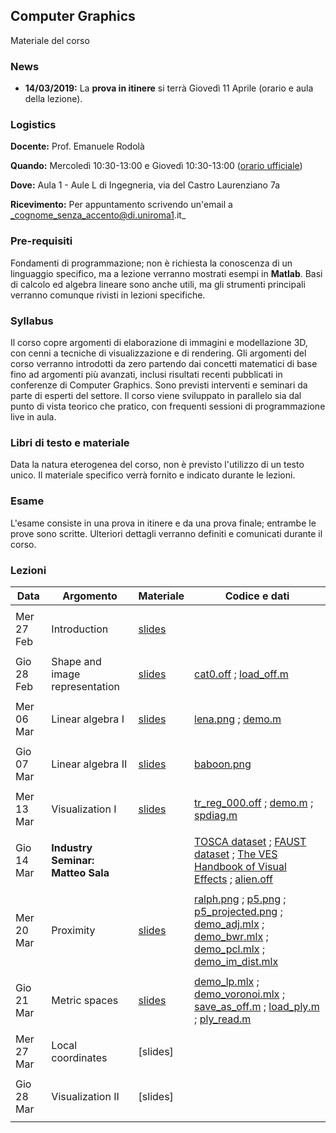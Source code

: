 ## Computer Graphics

Materiale del corso

### News

- **14/03/2019:** La **prova in itinere** si terrà Giovedì 11 Aprile (orario e aula della lezione).

### Logistics

**Docente:** Prof. Emanuele Rodolà

**Quando:** Mercoledì 10:30-13:00 e Giovedì 10:30-13:00 ([orario ufficiale](https://www.studiareinformatica.uniroma1.it/laurea/orario-lezioni))

**Dove:** Aula 1 - Aule L di Ingegneria, via del Castro Laurenziano 7a

**Ricevimento:** Per appuntamento scrivendo un'email a _cognome_senza_accento@di.uniroma1.it_

### Pre-requisiti

Fondamenti di programmazione; non è richiesta la conoscenza di un linguaggio specifico, ma a lezione verranno mostrati esempi in  **Matlab**. Basi di calcolo ed algebra lineare sono anche utili, ma gli strumenti principali verranno comunque rivisti in lezioni specifiche.

### Syllabus

Il corso copre argomenti di elaborazione di immagini e modellazione 3D, con cenni a tecniche di visualizzazione e di rendering. Gli argomenti del corso verranno introdotti da zero partendo dai concetti matematici di base fino ad argomenti più avanzati, inclusi risultati recenti pubblicati in conferenze di Computer Graphics. Sono previsti interventi e seminari da parte di esperti del settore. Il corso viene sviluppato in parallelo sia dal punto di vista teorico che pratico, con frequenti sessioni di programmazione live in aula.

### Libri di testo e materiale

Data la natura eterogenea del corso, non è previsto l'utilizzo di un testo unico. Il materiale specifico verrà fornito e indicato durante le lezioni.

### Esame

L'esame consiste in una prova in itinere e da una prova finale; entrambe le prove sono scritte. Ulteriori dettagli verranno definiti e comunicati durante il corso.

### Lezioni

**Data** | **Argomento** | **Materiale** | **Codice e dati**
------------ | ------------- | ------------ | ------------
| | |
Mer 27 Feb | Introduction | [slides](https://github.com/erodola/CG-s2-2019/raw/master/01_intro/01-intro.pdf) | 
| | |
Gio 28 Feb | Shape and image representation | [slides](https://github.com/erodola/CG-s2-2019/raw/master/02_repr/02-repr.pdf) | [cat0.off](https://github.com/erodola/CG-s2-2019/raw/master/02_repr/code/cat0.off) ; [load_off.m](https://github.com/erodola/CG-s2-2019/raw/master/02_repr/code/load_off.m)
| | |
Mer 06 Mar | Linear algebra I | [slides](https://github.com/erodola/CG-s2-2019/raw/master/03_linalg/03-linalg.pdf) | [lena.png](https://github.com/erodola/CG-s2-2019/raw/master/03_linalg/lena.png) ; [demo.m](https://github.com/erodola/CG-s2-2019/raw/master/03_linalg/demo.m)
| | |
Gio 07 Mar | Linear algebra II | [slides](https://github.com/erodola/CG-s2-2019/raw/master/04_linalg2/04-linalg2.pdf) | [baboon.png](https://github.com/erodola/CG-s2-2019/raw/master/04_linalg2/baboon.png)
| | |
Mer 13 Mar | Visualization I | [slides](https://github.com/erodola/CG-s2-2019/raw/master/05_viz/05-viz.pdf) | [tr_reg_000.off](https://github.com/erodola/CG-s2-2019/raw/master/05_viz/code/tr_reg_000.off) ; [demo.m](https://github.com/erodola/CG-s2-2019/raw/master/05_viz/code/demo.m) ; [spdiag.m](https://github.com/erodola/CG-s2-2019/raw/master/05_viz/code/spdiag.m)
| | |
Gio 14 Mar | **Industry Seminar: Matteo Sala** | | [TOSCA dataset](http://tosca.cs.technion.ac.il/data/toscahires-mat.zip) ; [FAUST dataset](http://faust.is.tue.mpg.de/) ; [The VES Handbook of Visual Effects](http://www.varmstudio.com/stuff/miisu/VES.pdf) ; [alien.off](https://github.com/erodola/CG-s2-2019/raw/master/alien.zip)
| | |
Mer 20 Mar | Proximity | [slides](https://github.com/erodola/CG-s2-2019/raw/master/06_prox/06-prox.pdf) | [ralph.png](https://github.com/erodola/CG-s2-2019/raw/master/06_prox/code/ralph.png) ; [p5.png](https://github.com/erodola/CG-s2-2019/raw/master/06_prox/code/p5.png) ; [p5_projected.png](https://github.com/erodola/CG-s2-2019/raw/master/06_prox/code/p5_projected.png) ; [demo_adj.mlx](https://github.com/erodola/CG-s2-2019/raw/master/06_prox/code/demo_adj.mlx) ; [demo_bwr.mlx](https://github.com/erodola/CG-s2-2019/raw/master/06_prox/code/demo_bwr.mlx) ; [demo_pcl.mlx](https://github.com/erodola/CG-s2-2019/raw/master/06_prox/code/demo_pcl.mlx) ; [demo_im_dist.mlx](https://github.com/erodola/CG-s2-2019/raw/master/06_prox/code/demo_im_dist.mlx)
| | |
Gio 21 Mar | Metric spaces | [slides](https://github.com/erodola/CG-s2-2019/raw/master/07_metric/07-metric.pdf) | [demo_lp.mlx](https://github.com/erodola/CG-s2-2019/raw/master/07_metric/code/demo_lp.mlx) ; [demo_voronoi.mlx](https://github.com/erodola/CG-s2-2019/raw/master/07_metric/code/demo_voronoi.mlx) ; [save_as_off.m](https://github.com/erodola/CG-s2-2019/raw/master/07_metric/code/save_as_off.m) ; [load_ply.m](https://github.com/erodola/CG-s2-2019/raw/master/07_metric/code/load_ply.m) ; [ply_read.m](https://github.com/erodola/CG-s2-2019/raw/master/07_metric/code/ply_read.m)
| | |
Mer 27 Mar | Local coordinates | [slides] |
| | |
Gio 28 Mar | Visualization II | [slides] |
| | |
